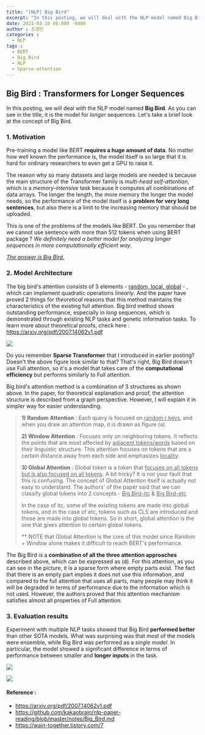 ```yaml
---
title: "[NLP] Big Bird"
excerpt: "In this posting, we will deal with the NLP model named Big Bird. As you can see in the title, it is the model for _longer_ sequences. Let's take a brief look at the concept of Big Bird."
date: 2021-03-10 06:000 -0400
author : 조경민
categories :
  - NLP
tags :
  - BERT
  - Big_Bird
  - NLP
  - Sparse-attention
---
```


## Big Bird : Transformers for Longer Sequences

In this posting, we will deal with the NLP model named **Big Bird**. As you can see in the title, it is the model for _longer_ sequences. Let's take a brief look at the concept of Big Bird.

### 1. Motivation

Pre-training a model like BERT **requires a huge amount of data**. No matter how well known the performance is, the model itself is so large that it is hard for ordinary researchers to even get a GPU to raise it.

The reason why so many datasets and large models are needed is because the main structure of the Transformer family is _multi-head self-attention_, which is a _memory-intensive_ task because it computes all combinations of data arrays. The longer the length, the more memory the longer the model needs, so the performance of the model itself is a **problem for very long sentences**, but also there is a limit to the increasing memory that should be uploaded.

This is one of the problems of the models like BERT. Do you remember that we cannot use sentence with more than 512 tokens when using BERT package ? _We definitely need a better model for analyzing longer sequences in more computationally efficient way_.

_<u>The answer is Big Bird.</u>_

### 2. Model Architecture

The big bird's attention consists of 3 elements - <u>random, local, global</u> - , which can implement quadratic operations _linearly_. And the paper have proved 2 things for _theoretical_ reasons that this method maintains the characteristics of the existing full attention. Big bird method shows outstanding performance, especially in _long_ sequences, which is demonstrated through existing NLP tasks and genetic information tasks. To learn more about theoretical proofs, check here : <https://arxiv.org/pdf/2007.14062v1.pdf>

![](https://t1.daumcdn.net/cfile/tistory/9975504F5F66A37B17?original)

Do you remember **Sparse Transformer** that I introduced in earlier posting? Doesn't the above figure look similar to that? That's right, Big Bird doesn't use Full attention, so it's a model that takes care of the **computational efficiency** but performs similarly to Full attention.

Big bird's attention method is a combination of 3 structures as shown above. In the paper, for theoretical explanation and proof, the attention structure is described from a graph perspective. However, I will explain it in simpler way for easier understanding.

> **1) Random Attention** : Each query is focused on <u>random r keys</u>, and when you draw an attention map, it is drawn as figure (a).
>
> **2) Window Attention** : Focuses only on neighboring tokens. It reflects the points that are most affected by <u>adjacent tokens/words</u> based on their linguistic structure. This attention focuses on tokens that are a certain distance away from each side and emphasizes <u>locality</u>.
>
> **3) Global Attention** : Global token is a token that <u>focuses on all tokens but is also focused on all tokens</u>. A bit tricky? It is not your fault that this is confusing. The concept of Global Attention itself is actually not easy to understand. The authors' of the paper said that we can classify global tokens into 2 concepts - <u>Big Bird-itc</u> & <u>Big Bird-etc</u>.
>
> In the case of itc, some of the existing tokens are made into global tokens, and in the case of etc, tokens such as CLS are introduced and those are made into global tokens. So in short, global attention is the one that gives attention to certain global tokens.
>
> ** NOTE that Global Attention is the core of this model since Random + Window alone makes it difficult to reach BERT's performance.

The Big Bird is a **combination of all the three attention approaches** described above, which can be expressed as (d). For this attention, as you can see in the picture, it is a sparse form where empty parts exist. The fact that there is an empty part implies it does not use this information, and compared to the full attention that uses all parts, many people may think it will be degraded in terms of performance due to the information which is not used. However, the authors proved that this attention mechanism satisfies almost all properties of Full attention.

### 3. Evaluation results

Experiment with multiple NLP tasks showed that Big Bird **performed better** than other SOTA models. What was surprising was that most of the models were ensemble, while Big Bird was performed as a _single model_. In particular, the model showed a significant difference in terms of performance between smaller and **longer inputs** in the task.

![](https://github.com/kakaobrain/nlp-paper-reading/raw/master/images/Big_Bird/table5.png)

![](https://github.com/kakaobrain/nlp-paper-reading/raw/master/images/Big_Bird/table8.png)





#### Reference :

- https://arxiv.org/pdf/2007.14062v1.pdf
- https://github.com/kakaobrain/nlp-paper-reading/blob/master/notes/Big_Bird.md
- https://wain-together.tistory.com/7
